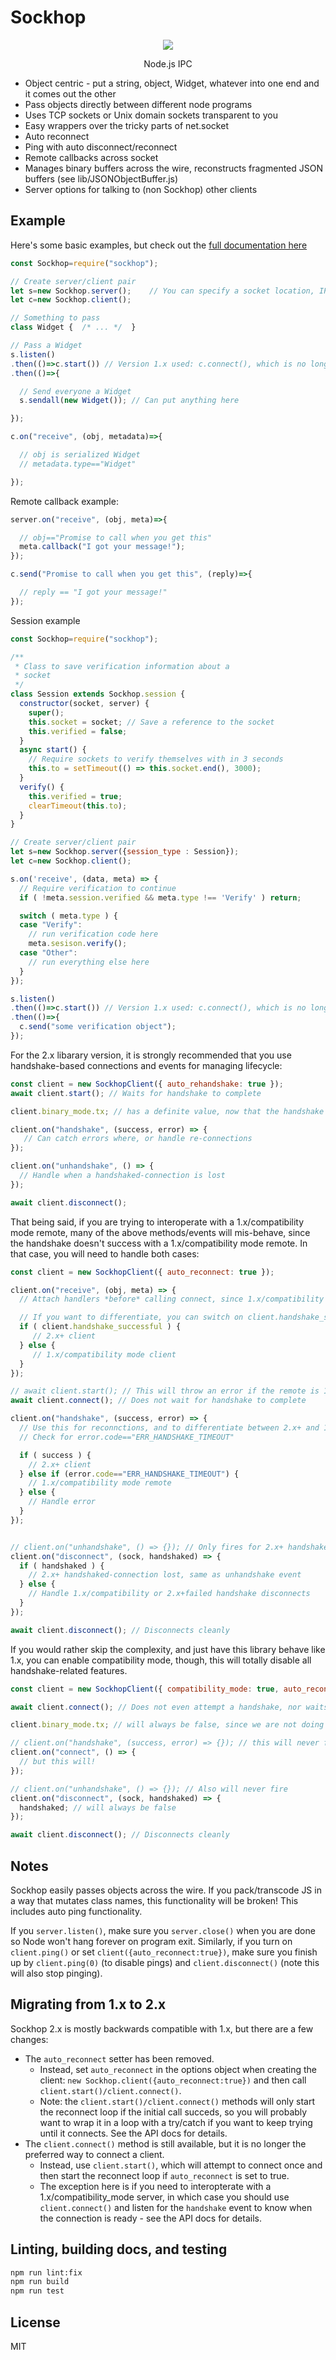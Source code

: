 # Sockhop

<p align="center">
  <img src="https://raw.githubusercontent.com/DaxBot/sockhop/master/assets/sockhop_365px.png">
  <p align="center">Node.js IPC</p>
</p>

- Object centric - put a string, object, Widget, whatever into one end and it comes out the other
- Pass objects directly between different node programs
- Uses TCP sockets or Unix domain sockets transparent to you
- Easy wrappers over the tricky parts of net.socket
- Auto reconnect  
- Ping with auto disconnect/reconnect
- Remote callbacks across socket
- Manages binary buffers across the wire, reconstructs fragmented JSON buffers (see lib/JSONObjectBuffer.js)
- Server options for talking to (non Sockhop) other clients

## Example
Here's some basic examples, but check out the [full documentation here](API.md)

```javascript
const Sockhop=require("sockhop");

// Create server/client pair
let s=new Sockhop.server();    // You can specify a socket location, IP address, etc. or it will pick defaults
let c=new Sockhop.client();

// Something to pass 
class Widget {  /* ... */  }

// Pass a Widget
s.listen()
.then(()=>c.start()) // Version 1.x used: c.connect(), which is no longer preferred: see API for details
.then(()=>{

  // Send everyone a Widget 
  s.sendall(new Widget()); // Can put anything here

});

c.on("receive", (obj, metadata)=>{

  // obj is serialized Widget
  // metadata.type=="Widget"

});  

```


Remote callback example:
```javascript
server.on("receive", (obj, meta)=>{

  // obj=="Promise to call when you get this"
  meta.callback("I got your message!");
});

c.send("Promise to call when you get this", (reply)=>{

  // reply == "I got your message!"
});
```

Session example
```javascript
const Sockhop=require("sockhop");

/**
 * Class to save verification information about a
 * socket
 */
class Session extends Sockhop.session {
  constructor(socket, server) {
    super();
    this.socket = socket; // Save a reference to the socket
    this.verified = false;
  }
  async start() {
    // Require sockets to verify themselves with in 3 seconds
    this.to = setTimeout(() => this.socket.end(), 3000);
  }
  verify() {
    this.verified = true;
    clearTimeout(this.to);
  }
}

// Create server/client pair
let s=new Sockhop.server({session_type : Session});
let c=new Sockhop.client();

s.on('receive', (data, meta) => {
  // Require verification to continue
  if ( !meta.session.verified && meta.type !== 'Verify' ) return;

  switch ( meta.type ) {
  case "Verify":
    // run verification code here
    meta.sesison.verify();
  case "Other":
    // run everything else here
  }
});

s.listen()
.then(()=>c.start()) // Version 1.x used: c.connect(), which is no longer preferred: see API for details
.then(()=>{
  c.send("some verification object");
});
```

For the 2.x libarary version, it is strongly recommended that you use handshake-based connections and events for managing lifecycle:
```js
const client = new SockhopClient({ auto_rehandshake: true });
await client.start(); // Waits for handshake to complete

client.binary_mode.tx; // has a definite value, now that the handshake is complete

client.on("handshake", (success, error) => {
   // Can catch errors where, or handle re-connections
});

client.on("unhandshake", () => {
  // Handle when a handshaked-connection is lost
});

await client.disconnect();
```

That being said, if you are trying to interoperate with a 1.x/compatibility mode remote, many of the above methods/events
will mis-behave, since the handshake doesn't success with a 1.x/compatibility mode remote. In that case, you will need to
handle both cases:

```js
const client = new SockhopClient({ auto_reconnect: true });

client.on("receive", (obj, meta) => {
  // Attach handlers *before* calling connect, since 1.x/compatibility mode remotes can start sending data immediately after the connect event

  // If you want to differentiate, you can switch on client.handshake_successful or client.binary_mode.rx == true
  if ( client.handshake_successful ) {
     // 2.x+ client
  } else {
     // 1.x/compatibility mode client
  }
});

// await client.start(); // This will throw an error if the remote is 1.x/compatibility mode
await client.connect(); // Does not wait for handshake to complete

client.on("handshake", (success, error) => {
  // Use this for reconnctions, and to differentiate between 2.x+ and 1.x/compatibility mode remotes:
  // Check for error.code=="ERR_HANDSHAKE_TIMEOUT"

  if ( success ) {
    // 2.x+ client
  } else if (error.code=="ERR_HANDSHAKE_TIMEOUT") {
    // 1.x/compatibility mode remote
  } else {
    // Handle error
  }
});


// client.on("unhandshake", () => {}); // Only fires for 2.x+ handshaked-connection lost:
client.on("disconnect", (sock, handshaked) => {
  if ( handshaked ) {
    // 2.x+ handshaked-connection lost, same as unhandshake event
  } else {
    // Handle 1.x/compatibility or 2.x+failed handshake disconnects
  }
});

await client.disconnect(); // Disconnects cleanly
```
 
 If you would rather skip the complexity, and just have this library behave like 1.x, you can enable compatibility mode,
 though, this will totally disable all handshake-related features.
 ```js
 const client = new SockhopClient({ compatibility_mode: true, auto_reconnect: true });

 await client.connect(); // Does not even attempt a handshake, nor waits for one

 client.binary_mode.tx; // will always be false, since we are not doing a handshake

 // client.on("handshake", (success, error) => {}); // this will never fire
 client.on("connect", () => {
   // but this will!
 });
 
 // client.on("unhandshake", () => {}); // Also will never fire
 client.on("disconnect", (sock, handshaked) => {
   handshaked; // will always be false
 });

 await client.disconnect(); // Disconnects cleanly
 ```



## Notes
Sockhop easily passes objects across the wire.  If you pack/transcode JS in a way that mutates class names, this functionality will be broken!  This includes auto ping functionality.

If you ```server.listen()```, make sure you ```server.close()``` when you are done so Node won't hang forever on program exit.  Similarly, if you turn on ```client.ping()``` or set ```client({auto_reconnect:true})```, make sure you finish up by ```client.ping(0)``` (to disable pings) and ```client.disconnect()``` (note this will also stop pinging).


## Migrating from 1.x to 2.x
Sockhop 2.x is mostly backwards compatible with 1.x, but there are a few changes:
- The `auto_reconnect` setter has been removed.
    - Instead, set `auto_reconnect` in the options object when creating the client: `new Sockhop.client({auto_reconnect:true})` and then call `client.start()/client.connect()`.
    - Note: the `client.start()/client.connect()` methods will only start the reconnect loop if the initial call succeds,
        so you will probably want to wrap it in a loop with a try/catch if you want to keep trying until it connects. See the API docs for details.
- The `client.connect()` method is still available, but it is no longer the preferred way to connect a client.
    - Instead, use `client.start()`, which will attempt to connect once and then start the reconnect loop if `auto_reconnect` is set to true.
    - The exception here is if you need to interopterate with a 1.x/compatibility_mode server, in which case you should use `client.connect()` and listen for
      the `handshake` event to know when the connection is ready - see the API docs for details.


## Linting, building docs, and testing
```sh
npm run lint:fix
npm run build
npm run test
```

## License
MIT
